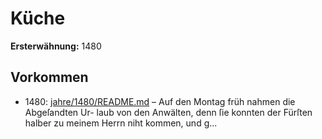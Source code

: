 # Küche

**Ersterwähnung:** 1480

## Vorkommen
- 1480: [jahre/1480/README.md](../jahre/1480/README.md) – Auf den Montag früh nahmen die Abgeſandten Ur-
laub von den Anwälten, denn ſie konnten der Fürſten
halber zu meinem Herrn niht kommen, und g...
